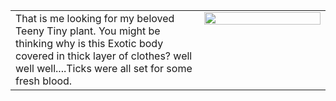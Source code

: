 <table height="60%">
  <tr><td width="60%" height="60%" valign="top" align="left">
      That is me looking for my beloved Teeny Tiny plant.
You might be thinking why is this Exotic body covered in thick layer of clothes?
    well well well....Ticks were all set for some fresh blood.
   </td>
    <td width="40%" height="60%" valign="top" style="border: none;">
      <img style="float: center;" src="/assets/images/Gautam_Indiana.JPG" width="100%"/>
    </td>
  </tr>
</table>
